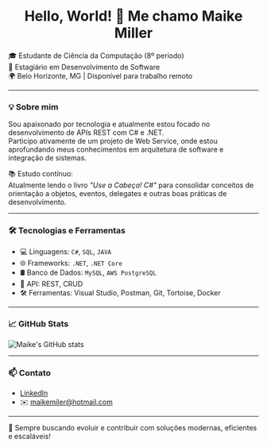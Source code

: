 <h1 align="center">Hello, World! 👋 Me chamo Maike Miller</h1>

🎓 Estudante de Ciência da Computação (8º período)  
💼 Estagiário em Desenvolvimento de Software  
🌍 Belo Horizonte, MG | Disponível para trabalho remoto  

---

### 💡 Sobre mim

Sou apaixonado por tecnologia e atualmente estou focado no desenvolvimento de APIs REST com C# e .NET.  
Participo ativamente de um projeto de Web Service, onde estou aprofundando meus conhecimentos em arquitetura de software e integração de sistemas.

📚 Estudo contínuo:  
Atualmente lendo o livro *"Use a Cabeça! C#"* para consolidar conceitos de orientação a objetos, eventos, delegates e outras boas práticas de desenvolvimento.

---

### 🛠️ Tecnologias e Ferramentas

- 💻 Linguagens: `C#`, `SQL`, `JAVA` 
- 🌐 Frameworks: `.NET`, `.NET Core`
- 🛢️ Banco de Dados: `MySQL`, `AWS PostgreSQL`
- 🔗 API: REST, CRUD
- 🛠️ Ferramentas: Visual Studio, Postman, Git, Tortoise, Docker

---

### 📈 GitHub Stats

![Maike's GitHub stats](https://github-readme-stats.vercel.app/api?username=maikemiller&show_icons=true&theme=github_dark)

---

### 📫 Contato

- [LinkedIn](https://www.linkedin.com/in/maike-miller-82b66a1b8/)
- ✉️ maikemiler@hotmail.com

---

🧠 Sempre buscando evoluir e contribuir com soluções modernas, eficientes e escaláveis!
